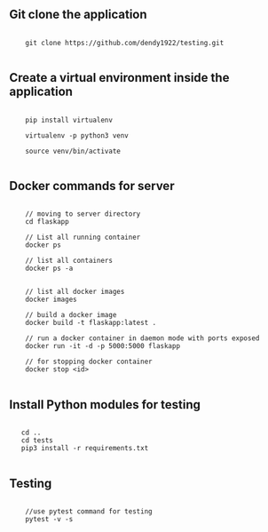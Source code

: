 ## Git clone the application

```

    git clone https://github.com/dendy1922/testing.git
    
```
## Create a virtual environment inside the application 

```

    pip install virtualenv
    
    virtualenv -p python3 venv  

    source venv/bin/activate
    

```

## Docker commands for server

```

    // moving to server directory
    cd flaskapp

    // List all running container
    docker ps

    // list all containers
    docker ps -a


    // list all docker images
    docker images

    // build a docker image
    docker build -t flaskapp:latest . 

    // run a docker container in daemon mode with ports exposed
    docker run -it -d -p 5000:5000 flaskapp

    // for stopping docker container
    docker stop <id>


```
## Install Python modules for testing 
```

   cd ..
   cd tests
   pip3 install -r requirements.txt 
    
```
## Testing  

```    

    //use pytest command for testing 
    pytest -v -s 

```
